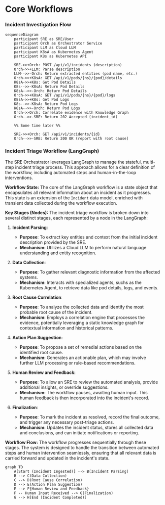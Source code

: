 # Core Workflows

### Incident Investigation Flow

```mermaid
sequenceDiagram
    participant SRE as SRE/User
    participant Orch as Orchestrator Service
    participant LLM as Cloud LLM
    participant K8sA as Kubernetes Agent
    participant K8s as Kubernetes API

    SRE->>+Orch: POST /api/v1/incidents (description)
    Orch->>+LLM: Parse description
    LLM-->>-Orch: Return extracted entities (pod name, etc.)
    Orch->>+K8sA: GET /api/v1/pods/{ns}/{pod}/details
    K8sA->>+K8s: Get Pod Details
    K8s-->>-K8sA: Return Pod Details
    K8sA-->>-Orch: Return Pod Details
    Orch->>+K8sA: GET /api/v1/pods/{ns}/{pod}/logs
    K8sA->>+K8s: Get Pod Logs
    K8s-->>-K8sA: Return Pod Logs
    K8sA-->>-Orch: Return Pod Logs
    Orch->>Orch: Correlate evidence with Knowledge Graph
    Orch-->>-SRE: Return 202 Accepted (incident_id)

    %% Some time later %%

    SRE->>+Orch: GET /api/v1/incidents/{id}
    Orch-->>-SRE: Return 200 OK (report with root cause)
```

### Incident Triage Workflow (LangGraph)

The SRE Orchestrator leverages LangGraph to manage the stateful, multi-step incident triage process. This approach allows for a clear definition of the workflow, including automated steps and human-in-the-loop interventions.

**Workflow State:**
The core of the LangGraph workflow is a state object that encapsulates all relevant information about an incident as it progresses. This state is an extension of the `Incident` data model, enriched with transient data collected during the workflow execution.

**Key Stages (Nodes):**
The incident triage workflow is broken down into several distinct stages, each represented by a node in the LangGraph:

1.  **Incident Parsing**:
    *   **Purpose**: To extract key entities and context from the initial incident description provided by the SRE.
    *   **Mechanism**: Utilizes a Cloud LLM to perform natural language understanding and entity recognition.

2.  **Data Collection**:
    *   **Purpose**: To gather relevant diagnostic information from the affected systems.
    *   **Mechanism**: Interacts with specialized agents, suchs as the Kubernetes Agent, to retrieve data like pod details, logs, and events.

3.  **Root Cause Correlation**:
    *   **Purpose**: To analyze the collected data and identify the most probable root cause of the incident.
    *   **Mechanism**: Employs a correlation engine that processes the evidence, potentially leveraging a static knowledge graph for contextual information and historical patterns.

4.  **Action Plan Suggestion**:
    *   **Purpose**: To propose a set of remedial actions based on the identified root cause.
    *   **Mechanism**: Generates an actionable plan, which may involve further LLM processing or rule-based recommendations.

5.  **Human Review and Feedback**:
    *   **Purpose**: To allow an SRE to review the automated analysis, provide additional insights, or override suggestions.
    *   **Mechanism**: The workflow pauses, awaiting human input. This human feedback is then incorporated into the incident's record.

6.  **Finalization**:
    *   **Purpose**: To mark the incident as resolved, record the final outcome, and trigger any necessary post-triage actions.
    *   **Mechanism**: Updates the incident status, stores all collected data and conclusions, and can initiate notifications or reporting.

**Workflow Flow:**
The workflow progresses sequentially through these stages. The system is designed to handle the transition between automated steps and human intervention seamlessly, ensuring that all relevant data is carried forward and updated in the incident's state.

```mermaid
graph TD
    A[Start (Incident Ingested)] --> B(Incident Parsing)
    B --> C(Data Collection)
    C --> D(Root Cause Correlation)
    D --> E(Action Plan Suggestion)
    E --> F{Human Review and Feedback}
    F -- Human Input Received --> G(Finalization)
    G --> H[End (Incident Completed)]
```

